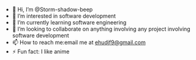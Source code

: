 - 👋 Hi, I’m @Storm-shadow-beep
- 👀 I’m interested in software development
- 🌱 I’m currently learning software engineering
- 💞️ I’m looking to collaborate on anything involving any project involving software development
- 📫 How to reach me:email me at ehudjf9@gmail.com
- ⚡ Fun fact: I like anime

<!---
Storm-shadow-beep/Storm-shadow-beep is a ✨ special ✨ repository because its `README.md` (this file) appears on your GitHub profile.
You can click the Preview link to take a look at your changes.
--->
